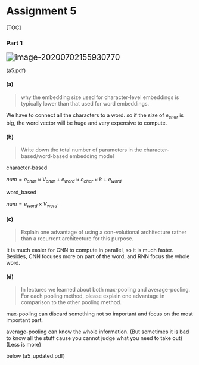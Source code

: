 # Assignment 5

[TOC]

### Part 1

<img src="C:\Users\lenovo\AppData\Roaming\Typora\typora-user-images\image-20200702155930770.png" alt="image-20200702155930770" style="zoom: 150%;" />

(a5.pdf)

#### (a)

>  why the embedding size used for character-level embeddings is typically lower than that used for word embeddings.

We have to connect all the characters to a word. so if the size of $e_{char}$ is big, the word vector will be huge and very expensive to compute.

#### (b)

> Write down the total number of parameters in the character-based/word-based embedding model 

character-based

$num = e_{char} \times V_{char} + e_{word} \times e_{char} \times k + e_{word}$

word_based

$num = e_{word} \times V_{word}$

#### (c)

> Explain one advantage of using a con-volutional architecture rather than a recurrent architecture for this purpose.

It is much easier for CNN to compute in parallel, so it is much faster. Besides, CNN focuses more on part of the word, and RNN focus the whole word.

#### (d)

> In lectures we learned about both max-pooling and average-pooling. For each
> pooling method, please explain one advantage in comparison to the other pooling method.

max-pooling can discard something not so important and focus on the most important part.

average-pooling can know the whole information. (But sometimes it is bad to know all the stuff cause you cannot judge what you need to take out)  (Less is more)



below (a5_updated.pdf)


